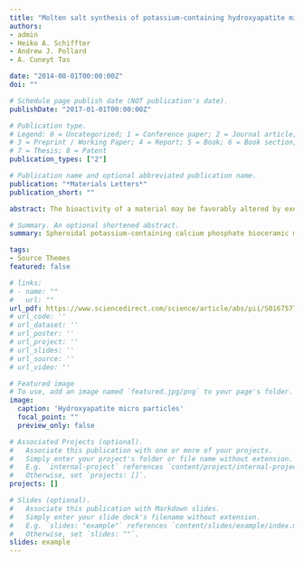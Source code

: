 ```yaml
---
title: "Molten salt synthesis of potassium-containing hydroxyapatite microparticles used as protein substrate"
authors:
- admin
- Heiko A. Schiffter
- Andrew J. Pollard
- A. Cuneyt Tas

date: "2014-08-01T00:00:00Z"
doi: ""

# Schedule page publish date (NOT publication's date).
publishDate: "2017-01-01T00:00:00Z"

# Publication type.
# Legend: 0 = Uncategorized; 1 = Conference paper; 2 = Journal article;
# 3 = Preprint / Working Paper; 4 = Report; 5 = Book; 6 = Book section;
# 7 = Thesis; 8 = Patent
publication_types: ["2"]

# Publication name and optional abbreviated publication name.
publication: "*Materials Letters*"
publication_short: ""

abstract: The bioactivity of a material may be favorably altered by exerting control over its protein sorption propensity. Spheroidal potassium-containing calcium phosphate bioceramic microparticles were manufactured by molten salt synthesis. The effects on particle characteristics and adsorption of bovine serum albumin (BSA) of different hydroxyapatite (HA, Ca10(PO4)6(OH)2) to salt flux (K2SO4) ratios were investigated. X-ray diffraction (XRD) patterns showed the emergence of minor phases in addition to the HA major phase with increased salt flux. Synthesized particles were found to increase in potassium content with increasing HA:K2SO4 ratio. Conversely, the amount of BSA adsorption onto microparticles, normalized for surface area, decreased with excess K2SO4. The results indicate that K2SO4 content can impact the morphology, composition, and BSA adsorption propensity of the resultant bioceramic microparticles.

# Summary. An optional shortened abstract.
summary: Spheroidal potassium-containing calcium phosphate bioceramic microparticles were manufactured by molten salt synthesis. The effects on particle characteristics and adsorption of bovine serum albumin (BSA) of different hydroxyapatite (HA, Ca10(PO4)6(OH)2) to salt flux (K2SO4) ratios were investigated.

tags:
- Source Themes
featured: false

# links:
# - name: ""
#   url: ""
url_pdf: https://www.sciencedirect.com/science/article/abs/pii/S0167577X14007319
# url_code: ''
# url_dataset: ''
# url_poster: ''
# url_project: ''
# url_slides: ''
# url_source: ''
# url_video: ''

# Featured image
# To use, add an image named `featured.jpg/png` to your page's folder. 
image:
  caption: 'Hydroxyapatite micro particles'
  focal_point: ""
  preview_only: false

# Associated Projects (optional).
#   Associate this publication with one or more of your projects.
#   Simply enter your project's folder or file name without extension.
#   E.g. `internal-project` references `content/project/internal-project/index.md`.
#   Otherwise, set `projects: []`.
projects: []

# Slides (optional).
#   Associate this publication with Markdown slides.
#   Simply enter your slide deck's filename without extension.
#   E.g. `slides: "example"` references `content/slides/example/index.md`.
#   Otherwise, set `slides: ""`.
slides: example
---
```


